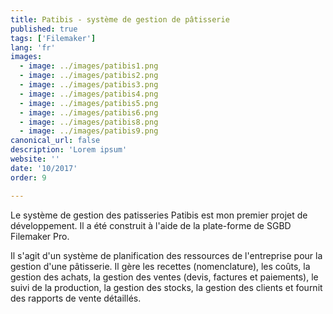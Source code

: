 ```yaml
---
title: Patibis - système de gestion de pâtisserie
published: true
tags: ['Filemaker']
lang: 'fr'
images:
  - image: ../images/patibis1.png
  - image: ../images/patibis2.png
  - image: ../images/patibis3.png
  - image: ../images/patibis4.png
  - image: ../images/patibis5.png
  - image: ../images/patibis6.png
  - image: ../images/patibis8.png
  - image: ../images/patibis9.png
canonical_url: false
description: 'Lorem ipsum'
website: ''
date: '10/2017'
order: 9

---
```


Le système de gestion des patisseries Patibis est mon premier projet de développement. Il a été construit à l'aide de la plate-forme de SGBD Filemaker Pro.


Il s'agit d'un système de planification des ressources de l'entreprise pour la gestion d'une pâtisserie. Il gère les recettes (nomenclature), les coûts, la gestion des achats, la gestion des ventes (devis, factures et paiements), le suivi de la production, la gestion des stocks, la gestion des clients et fournit des rapports de vente détaillés.
